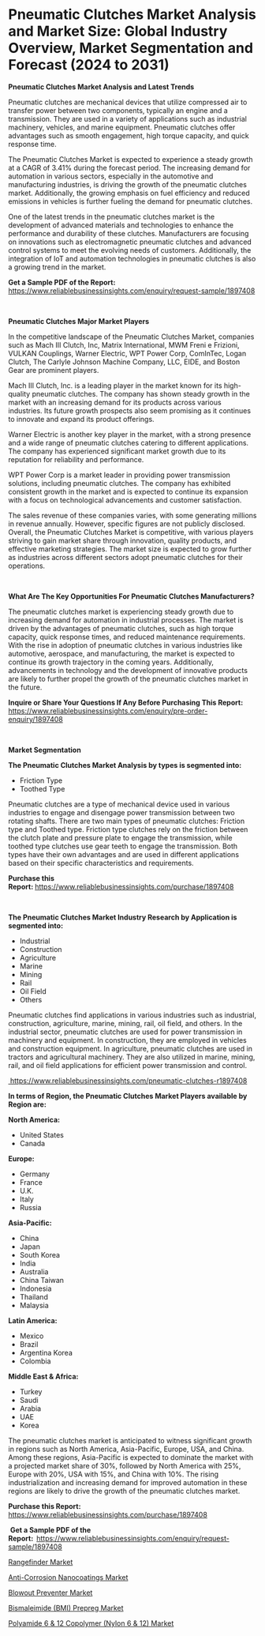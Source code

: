 <p><h1>Pneumatic Clutches Market Analysis and Market Size: Global Industry Overview, Market Segmentation and Forecast (2024 to 2031)</h1></p><p><strong>Pneumatic Clutches Market Analysis and Latest Trends</strong></p>
<p><p>Pneumatic clutches are mechanical devices that utilize compressed air to transfer power between two components, typically an engine and a transmission. They are used in a variety of applications such as industrial machinery, vehicles, and marine equipment. Pneumatic clutches offer advantages such as smooth engagement, high torque capacity, and quick response time.</p><p>The Pneumatic Clutches Market is expected to experience a steady growth at a CAGR of 3.41% during the forecast period. The increasing demand for automation in various sectors, especially in the automotive and manufacturing industries, is driving the growth of the pneumatic clutches market. Additionally, the growing emphasis on fuel efficiency and reduced emissions in vehicles is further fueling the demand for pneumatic clutches.</p><p>One of the latest trends in the pneumatic clutches market is the development of advanced materials and technologies to enhance the performance and durability of these clutches. Manufacturers are focusing on innovations such as electromagnetic pneumatic clutches and advanced control systems to meet the evolving needs of customers. Additionally, the integration of IoT and automation technologies in pneumatic clutches is also a growing trend in the market.</p></p>
<p><strong>Get a Sample PDF of the Report:&nbsp;</strong> <a href="https://www.reliablebusinessinsights.com/enquiry/request-sample/1897408">https://www.reliablebusinessinsights.com/enquiry/request-sample/1897408</a></p>
<p>&nbsp;</p>
<p><strong>Pneumatic Clutches Major Market Players</strong></p>
<p><p>In the competitive landscape of the Pneumatic Clutches Market, companies such as Mach III Clutch, Inc, Matrix International, MWM Freni e Frizioni, VULKAN Couplings, Warner Electric, WPT Power Corp, ComInTec, Logan Clutch, The Carlyle Johnson Machine Company, LLC, EIDE, and Boston Gear are prominent players.</p><p>Mach III Clutch, Inc. is a leading player in the market known for its high-quality pneumatic clutches. The company has shown steady growth in the market with an increasing demand for its products across various industries. Its future growth prospects also seem promising as it continues to innovate and expand its product offerings.</p><p>Warner Electric is another key player in the market, with a strong presence and a wide range of pneumatic clutches catering to different applications. The company has experienced significant market growth due to its reputation for reliability and performance.</p><p>WPT Power Corp is a market leader in providing power transmission solutions, including pneumatic clutches. The company has exhibited consistent growth in the market and is expected to continue its expansion with a focus on technological advancements and customer satisfaction.</p><p>The sales revenue of these companies varies, with some generating millions in revenue annually. However, specific figures are not publicly disclosed. Overall, the Pneumatic Clutches Market is competitive, with various players striving to gain market share through innovation, quality products, and effective marketing strategies. The market size is expected to grow further as industries across different sectors adopt pneumatic clutches for their operations.</p></p>
<p>&nbsp;</p>
<p><strong>What Are The Key Opportunities For Pneumatic Clutches Manufacturers?</strong></p>
<p><p>The pneumatic clutches market is experiencing steady growth due to increasing demand for automation in industrial processes. The market is driven by the advantages of pneumatic clutches, such as high torque capacity, quick response times, and reduced maintenance requirements. With the rise in adoption of pneumatic clutches in various industries like automotive, aerospace, and manufacturing, the market is expected to continue its growth trajectory in the coming years. Additionally, advancements in technology and the development of innovative products are likely to further propel the growth of the pneumatic clutches market in the future.</p></p>
<p><strong>Inquire or Share Your Questions If Any Before Purchasing This Report:</strong> <a href="https://www.reliablebusinessinsights.com/enquiry/pre-order-enquiry/1897408">https://www.reliablebusinessinsights.com/enquiry/pre-order-enquiry/1897408</a></p>
<p>&nbsp;</p>
<p><strong>Market Segmentation</strong></p>
<p><strong>The Pneumatic Clutches Market Analysis by types is segmented into:</strong></p>
<p><ul><li>Friction Type</li><li>Toothed Type</li></ul></p>
<p><p>Pneumatic clutches are a type of mechanical device used in various industries to engage and disengage power transmission between two rotating shafts. There are two main types of pneumatic clutches: Friction type and Toothed type. Friction type clutches rely on the friction between the clutch plate and pressure plate to engage the transmission, while toothed type clutches use gear teeth to engage the transmission. Both types have their own advantages and are used in different applications based on their specific characteristics and requirements.</p></p>
<p><strong>Purchase this Report:&nbsp;</strong><a href="https://www.reliablebusinessinsights.com/purchase/1897408">https://www.reliablebusinessinsights.com/purchase/1897408</a></p>
<p>&nbsp;</p>
<p><strong>The Pneumatic Clutches Market Industry Research by Application is segmented into:</strong></p>
<p><ul><li>Industrial</li><li>Construction</li><li>Agriculture</li><li>Marine</li><li>Mining</li><li>Rail</li><li>Oil Field</li><li>Others</li></ul></p>
<p><p>Pneumatic clutches find applications in various industries such as industrial, construction, agriculture, marine, mining, rail, oil field, and others. In the industrial sector, pneumatic clutches are used for power transmission in machinery and equipment. In construction, they are employed in vehicles and construction equipment. In agriculture, pneumatic clutches are used in tractors and agricultural machinery. They are also utilized in marine, mining, rail, and oil field applications for efficient power transmission and control.</p></p>
<p><a href="https://www.reliablebusinessinsights.com/pneumatic-clutches-r1897408">&nbsp;https://www.reliablebusinessinsights.com/pneumatic-clutches-r1897408</a></p>
<p><strong>In terms of Region, the Pneumatic Clutches Market Players available by Region are:</strong></p>
<p>
    <p> <strong> North America: </strong>
        <ul>
            <li>United States</li>
            <li>Canada</li>
        </ul>
        </p> 
    <p> <strong> Europe: </strong>
        <ul>
            <li>Germany</li>
            <li>France</li>
            <li>U.K.</li>
            <li>Italy</li>
            <li>Russia</li>
        </ul>
        </p> 
    <p> <strong> Asia-Pacific: </strong>
        <ul>
            <li>China</li>
            <li>Japan</li>
            <li>South Korea</li>
            <li>India</li>
            <li>Australia</li>
            <li>China Taiwan</li>
            <li>Indonesia</li>
            <li>Thailand</li>
            <li>Malaysia</li>
        </ul>
        </p> 
    <p> <strong> Latin America: </strong>
        <ul>
            <li>Mexico</li>
            <li>Brazil</li>
            <li>Argentina Korea</li>
            <li>Colombia</li>
        </ul>
        </p> 
    <p> <strong> Middle East & Africa: </strong>
        <ul>
            <li>Turkey</li>
            <li>Saudi</li>
            <li>Arabia</li>
            <li>UAE</li>
            <li>Korea</li>
        </ul>
    </p>
    </p>
<p><p>The pneumatic clutches market is anticipated to witness significant growth in regions such as North America, Asia-Pacific, Europe, USA, and China. Among these regions, Asia-Pacific is expected to dominate the market with a projected market share of 30%, followed by North America with 25%, Europe with 20%, USA with 15%, and China with 10%. The rising industrialization and increasing demand for improved automation in these regions are likely to drive the growth of the pneumatic clutches market.</p></p>
<p><strong>Purchase this Report: </strong><a href="https://www.reliablebusinessinsights.com/purchase/1897408">https://www.reliablebusinessinsights.com/purchase/1897408</a></p>
<p>&nbsp;<strong>Get a Sample PDF of the Report:&nbsp;&nbsp;</strong><a href="https://www.reliablebusinessinsights.com/enquiry/request-sample/1897408">https://www.reliablebusinessinsights.com/enquiry/request-sample/1897408</a></p>
<p><strong></strong></p>
<p><p><a href="https://github.com/dmmanir420/Market-Research-Report-List-2/blob/main/rangefinder-market.md">Rangefinder Market</a></p><p><a href="https://medium.com/@carlahoustonh51/anti-corrosion-nanocoatings-market-size-share-analysis-growth-trends-forecasts-2024-2031-96673babcad2">Anti-Corrosion Nanocoatings Market</a></p><p><a href="https://github.com/susanjprice2023/Market-Research-Report-List-2/blob/main/blowout-preventer-market.md">Blowout Preventer Market</a></p><p><a href="https://medium.com/@millerjimk/bismaleimide-bmi-prepreg-market-size-share-analysis-growth-trends-forecast-2024-2031-fdeeacd26a62">Bismaleimide (BMI) Prepreg Market</a></p><p><a href="https://medium.com/@norchellecan/polyamide-6-12-copolymer-nylon-6-12-market-outlook-complete-industry-analysis-2024-to-2031-8ade6f02981e">Polyamide 6 & 12 Copolymer (Nylon 6 & 12) Market</a></p></p>